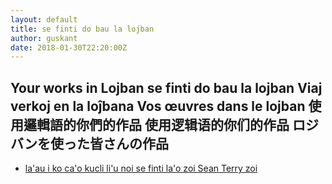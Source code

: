 ```yaml
---
layout: default
title: se finti do bau la lojban
author: guskant
date: 2018-01-30T22:20:00Z
---
```

## <span lang="en">Your works in Lojban</span> <span lang="jbo">se finti do bau la lojban</span> <span lang="epo">Viaj verkoj en la loĵbana</span> <span lang="fr">Vos œuvres dans le lojban</span> <span lang="zh-Hant">使用邏輯語的你們的作品</span> <span lang="zh-Hans">使用逻辑语的你们的作品</span> <span lang="ja">ロジバンを使った皆さんの作品</span>

- [la'au i ko ca'o kucli li'u noi se finti la'o zoi Sean Terry zoi](kocahokucli.html)
